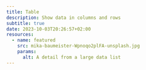 ```yaml
---
title: Table
description: Show data in columns and rows
subtitle: true
date: 2023-10-03T20:26:57+02:00
resources:
  - name: featured
    src: mika-baumeister-Wpnoqo2plFA-unsplash.jpg
    params:
      alt: A detail from a large data list
---
```

